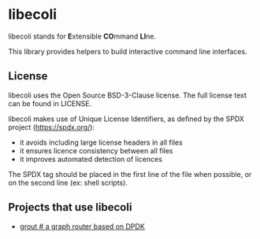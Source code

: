 # libecoli

libecoli stands for **E**xtensible **CO**mmand **LI**ne.

This library provides helpers to build interactive command line interfaces.

## License

libecoli uses the Open Source BSD-3-Clause license. The full license text can
be found in LICENSE.

libecoli makes use of Unique License Identifiers, as defined by the SPDX
project (https://spdx.org/):

- it avoids including large license headers in all files
- it ensures licence consistency between all files
- it improves automated detection of licences

The SPDX tag should be placed in the first line of the file when possible, or
on the second line (ex: shell scripts).

## Projects that use libecoli

* [grout # a graph router based on DPDK](https://github.com/DPDK/grout)
